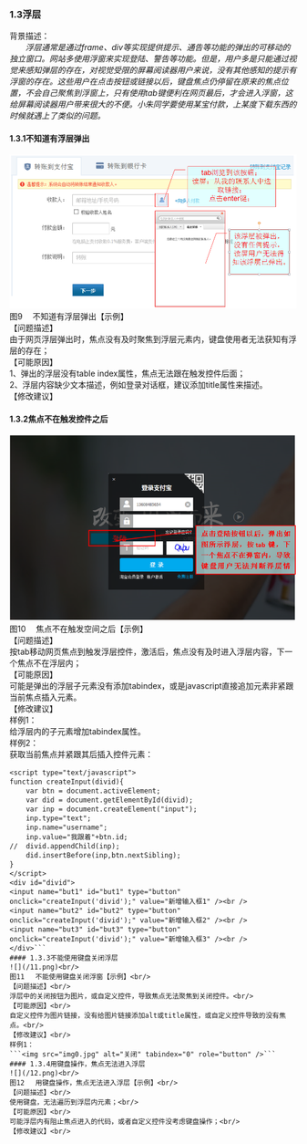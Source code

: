 ### 1.3浮层
背景描述：<br/>
　　*浮层通常是通过frame、div等实现提供提示、通告等功能的弹出的可移动的独立窗口。网站多使用浮窗来实现登陆、警告等功能。但是，用户多是只能通过视觉来感知弹层的存在，对视觉受限的屏幕阅读器用户来说，没有其他感知的提示有浮窗的存在。这些用户在点击按钮或链接以后，键盘焦点仍停留在原来的焦点位置，不会自己聚焦到浮窗上，只有使用tab键便利在网页最后，才会进入浮窗，这给屏幕阅读器用户带来很大的不便。小朱同学要使用某宝付款，上某度下载东西的时候就遇上了类似的问题。*<br/>
#### 1.3.1不知道有浮层弹出
![](/9.png)<br/>
图9 　不知道有浮层弹出【示例】<br/>
【问题描述】<br/>
由于网页浮层弹出时，焦点没有及时聚焦到浮层元素内，键盘使用者无法获知有浮层的存在；<br/>
【可能原因】<br/>
1、弹出的浮层没有table index属性，焦点无法跟在触发控件后面；<br/>
2、浮层内容缺少文本描述，例如登录对话框，建议添加title属性来描述。<br/>
【修改建议】<br/>
#### 1.3.2焦点不在触发控件之后
![](/10.png)<br/>
图10　 焦点不在触发空间之后【示例】<br/>
【问题描述】<br/>
按tab移动网页焦点到触发浮层控件，激活后，焦点没有及时进入浮层内容，下一个焦点不在浮层内；<br/>
【可能原因】<br/>
可能是弹出的浮层子元素没有添加tabindex，或是javascript直接追加元素非紧跟当前焦点插入元素。<br/>
【修改建议】<br/>
样例1：<br/>
给浮层内的子元素增加tabindex属性。<br/>
样例2：<br/>
获取当前焦点并紧跟其后插入控件元素：
```
<script type="text/javascript">
function createInput(divid){
	var btn = document.activeElement;
	var did = document.getElementById(divid);
	var inp = document.createElement("input");
	inp.type="text";
	inp.name="username";
	inp.value="我跟着"+btn.id;
//	divid.appendChild(inp);
	did.insertBefore(inp,btn.nextSibling);
}
</script>
<div id="divid">
<input name="but1" id="but1" type="button" 
onclick="createInput('divid');" value="新增输入框1" /><br />
<input name="but2" id="but2" type="button" 
onclick="createInput('divid');" value="新增输入框2" /><br />
<input name="but3" id="but3" type="button" 
onclick="createInput('divid');" value="新增输入框3" /><br />
</div>```
#### 1.3.3不能使用键盘关闭浮层
![](/11.png)<br/>
图11 　不能使用键盘关闭浮窗【示例】<br/>
【问题描述】<br/>
浮层中的关闭按钮为图片，或自定义控件，导致焦点无法聚焦到关闭控件。<br/>
【可能原因】<br/>
自定义控件为图片链接，没有给图片链接添加alt或title属性，或自定义控件导致的没有焦点。<br/>
【修改建议】<br/>
样例1：
```<img src="img0.jpg" alt="关闭" tabindex="0" role="button" />```
#### 1.3.4用键盘操作，焦点无法进入浮层
![](/12.png)<br/>
图12　 用键盘操作，焦点无法进入浮层【示例】<br/>
【问题描述】<br/>
使用键盘，无法遍历到浮层内元素；<br/>
【可能原因】<br/>
可能浮层内有阻止焦点进入的代码，或者自定义控件没考虑键盘操作；<br/>
【修改建议】<br/>
















